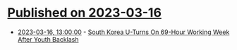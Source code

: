 # [Published on 2023-03-16](index.md)

* [2023-03-16, 13:00:00](https://slashdot.org/story/23/03/16/0428236/south-korea-u-turns-on-69-hour-working-week-after-youth-backlash?utm_source=rss1.0mainlinkanon&utm_medium=feed) - [South Korea U-Turns On 69-Hour Working Week After Youth Backlash](https://slashdot.org/story/23/03/16/0428236/south-korea-u-turns-on-69-hour-working-week-after-youth-backlash?utm_source=rss1.0mainlinkanon&utm_medium=feed)
